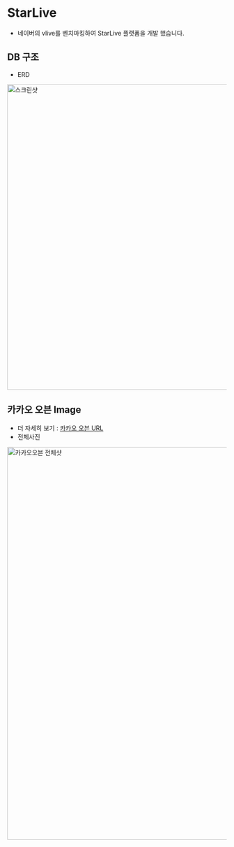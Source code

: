# StarLive
- 네이버의 vlive를 벤치마킹하여 StarLive 플랫폼을 개발 했습니다.

## DB 구조
- ERD 
<img width="700" alt="스크린샷" src="https://user-images.githubusercontent.com/60209292/109429279-4e96d180-7a3e-11eb-82d7-cf6a121ea169.png">

## 카카오 오븐 Image 
- 더 자세히 보기 : [카카오 오븐 URL](https://ovenapp.io/view/giiGddb80SL29dAwe6WhgRlt4BebNdpA/0QO6X) 
- 전체사진
<img width="900" alt="카카오오븐 전체샷" src="https://user-images.githubusercontent.com/60209292/110220381-adf65500-7f08-11eb-9ee3-0fea03beccf8.png">

